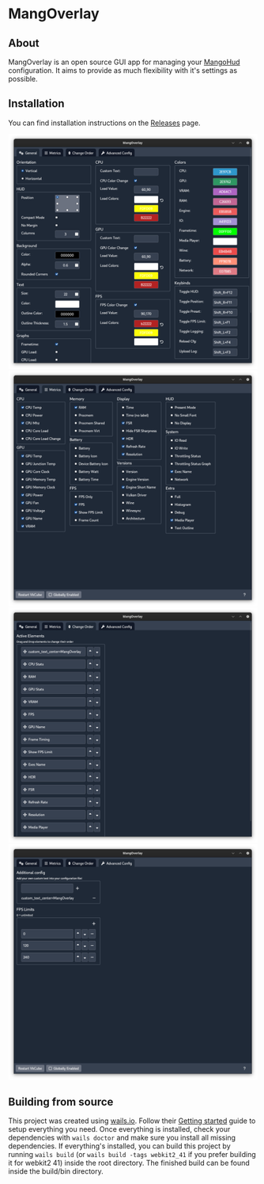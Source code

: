 # MangOverlay

## About

MangOverlay is an open source GUI app for managing your [MangoHud](https://github.com/flightlessmango/MangoHud) configuration. It aims to provide as much flexibility with it's settings as possible. 



## Installation

You can find installation instructions on the [Releases](https://github.com/loissascha/MangOverlay/releases) page.


![General Settings](readme/generalSettings.png)
![Metrics Settings](readme/metricsSettings.png)
![Order Settings](readme/orderSettings.png)
![Advanced Config](readme/advancedConfig.png)

## Building from source

This project was created using [wails.io](https://wails.io). Follow their [Getting started](https://wails.io/docs/gettingstarted/installation) guide to setup everything you need. 
Once everything is installed, check your dependencies with `wails doctor` and make sure you install all missing dependencies.
If everything's installed, you can build this project by running `wails build` (or `wails build -tags webkit2_41` if you prefer building it for webkit2 41) inside the root directory. The finished build can be found inside the build/bin directory.
